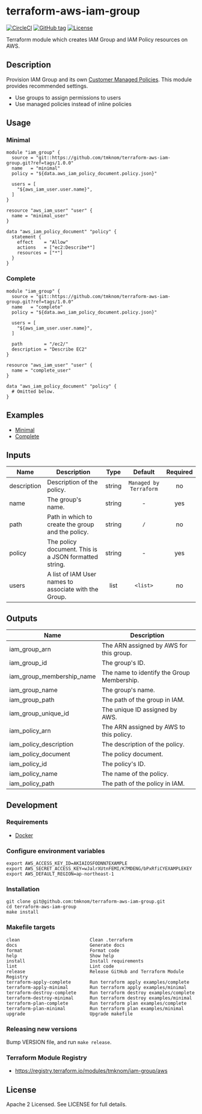 # terraform-aws-iam-group

[![CircleCI](https://circleci.com/gh/tmknom/terraform-aws-iam-group.svg?style=svg)](https://circleci.com/gh/tmknom/terraform-aws-iam-group)
[![GitHub tag](https://img.shields.io/github/tag/tmknom/terraform-aws-iam-group.svg)](https://registry.terraform.io/modules/tmknom/iam-group/aws)
[![License](https://img.shields.io/github/license/tmknom/terraform-aws-iam-group.svg)](https://opensource.org/licenses/Apache-2.0)

Terraform module which creates IAM Group and IAM Policy resources on AWS.

## Description

Provision IAM Group and its own [Customer Managed Policies](https://docs.aws.amazon.com/IAM/latest/UserGuide/access_policies_managed-vs-inline.html#customer-managed-policies).
This module provides recommended settings.

- Use groups to assign permissions to users
- Use managed policies instead of inline policies

## Usage

### Minimal

```hcl
module "iam_group" {
  source = "git::https://github.com/tmknom/terraform-aws-iam-group.git?ref=tags/1.0.0"
  name   = "minimal"
  policy = "${data.aws_iam_policy_document.policy.json}"

  users = [
    "${aws_iam_user.user.name}",
  ]
}

resource "aws_iam_user" "user" {
  name = "minimal_user"
}

data "aws_iam_policy_document" "policy" {
  statement {
    effect    = "Allow"
    actions   = ["ec2:Describe*"]
    resources = ["*"]
  }
}
```

### Complete

```hcl
module "iam_group" {
  source = "git::https://github.com/tmknom/terraform-aws-iam-group.git?ref=tags/1.0.0"
  name   = "complete"
  policy = "${data.aws_iam_policy_document.policy.json}"

  users = [
    "${aws_iam_user.user.name}",
  ]

  path        = "/ec2/"
  description = "Describe EC2"
}

resource "aws_iam_user" "user" {
  name = "complete_user"
}

data "aws_iam_policy_document" "policy" {
  # Omitted below.
}
```

## Examples

- [Minimal](https://github.com/tmknom/terraform-aws-iam-group/tree/master/examples/minimal)
- [Complete](https://github.com/tmknom/terraform-aws-iam-group/tree/master/examples/complete)

## Inputs

| Name        | Description                                           |  Type  |        Default         | Required |
| ----------- | ----------------------------------------------------- | :----: | :--------------------: | :------: |
| description | Description of the policy.                            | string | `Managed by Terraform` |    no    |
| name        | The group's name.                                     | string |           -            |   yes    |
| path        | Path in which to create the group and the policy.     | string |          `/`           |    no    |
| policy      | The policy document. This is a JSON formatted string. | string |           -            |   yes    |
| users       | A list of IAM User names to associate with the Group. |  list  |        `<list>`        |    no    |

## Outputs

| Name                      | Description                                |
| ------------------------- | ------------------------------------------ |
| iam_group_arn             | The ARN assigned by AWS for this group.    |
| iam_group_id              | The group's ID.                            |
| iam_group_membership_name | The name to identify the Group Membership. |
| iam_group_name            | The group's name.                          |
| iam_group_path            | The path of the group in IAM.              |
| iam_group_unique_id       | The unique ID assigned by AWS.             |
| iam_policy_arn            | The ARN assigned by AWS to this policy.    |
| iam_policy_description    | The description of the policy.             |
| iam_policy_document       | The policy document.                       |
| iam_policy_id             | The policy's ID.                           |
| iam_policy_name           | The name of the policy.                    |
| iam_policy_path           | The path of the policy in IAM.             |

## Development

### Requirements

- [Docker](https://www.docker.com/)

### Configure environment variables

```shell
export AWS_ACCESS_KEY_ID=AKIAIOSFODNN7EXAMPLE
export AWS_SECRET_ACCESS_KEY=wJalrXUtnFEMI/K7MDENG/bPxRfiCYEXAMPLEKEY
export AWS_DEFAULT_REGION=ap-northeast-1
```

### Installation

```shell
git clone git@github.com:tmknom/terraform-aws-iam-group.git
cd terraform-aws-iam-group
make install
```

### Makefile targets

```text
clean                          Clean .terraform
docs                           Generate docs
format                         Format code
help                           Show help
install                        Install requirements
lint                           Lint code
release                        Release GitHub and Terraform Module Registry
terraform-apply-complete       Run terraform apply examples/complete
terraform-apply-minimal        Run terraform apply examples/minimal
terraform-destroy-complete     Run terraform destroy examples/complete
terraform-destroy-minimal      Run terraform destroy examples/minimal
terraform-plan-complete        Run terraform plan examples/complete
terraform-plan-minimal         Run terraform plan examples/minimal
upgrade                        Upgrade makefile
```

### Releasing new versions

Bump VERSION file, and run `make release`.

### Terraform Module Registry

- <https://registry.terraform.io/modules/tmknom/iam-group/aws>

## License

Apache 2 Licensed. See LICENSE for full details.
